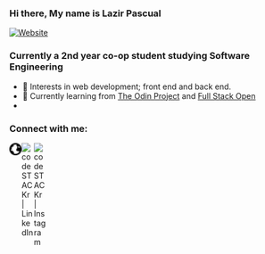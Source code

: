 ### Hi there, My name is Lazir Pascual

[![Website](https://img.shields.io/website?label=DEV-PORTFOLIO&style=for-the-badge&url=https%3A%2F%2Fcodestackr.com)](https://lazirpascual.netlify.app/)

### Currently a 2nd year co-op student studying Software Engineering 
- 🔭 Interests in web development; front end and back end.
- 🌱 Currently learning from [The Odin Project](https://www.theodinproject.com/) and [Full Stack Open](https://fullstackopen.com/en/)
- 
### Connect with me:

[<img align="left" alt="codeSTACKr.com" width="22px" src="https://raw.githubusercontent.com/iconic/open-iconic/master/svg/globe.svg" />][website]
[<img align="left" alt="codeSTACKr | LinkedIn" width="22px" src="https://cdn.jsdelivr.net/npm/simple-icons@v3/icons/linkedin.svg" />][linkedin]
[<img align="left" alt="codeSTACKr | Instagram" width="22px" src="https://cdn.jsdelivr.net/npm/simple-icons@v3/icons/instagram.svg" />][instagram]

[website]: https://lazirpascual.netlify.app/
[instagram]: https://www.instagram.com/lazir.p/
[linkedin]: https://www.linkedin.com/in/lazir-pascual-00482a217/
